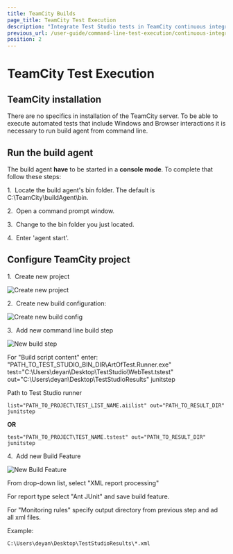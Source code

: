 ```yaml
---
title: TeamCity Builds
page_title: TeamCity Test Execution
description: "Integrate Test Studio tests in TeamCity continuous integration. Execute Test Studio tests with TeamCity."
previous_url: /user-guide/command-line-test-execution/continuous-integration/teamcity.aspx, /user-guide/command-line-test-execution/continuous-integration/teamcity
position: 2
---
```

# TeamCity Test Execution #

## TeamCity installation ##

There are no specifics in installation of the TeamCity server. To be able to execute automated tests that include Windows and Browser interactions it is necessary to run build agent from command line.

## Run the build agent ##

The build agent **have** to be started in a **console mode**. To complete that follow these steps:

1.&nbsp; Locate the build agent's bin folder. The default is C:\TeamCity\buildAgent\bin.

2.&nbsp; Open a command prompt window.

3.&nbsp; Change to the bin folder you just located.

4.&nbsp; Enter 'agent start'. 

## Configure TeamCity project ##

1.&nbsp; Create new project

![Create new project][1]

2.&nbsp; Create new build configuration:

![Create new build config][2]

3.&nbsp; Add new command line build step

![New build step][3]

For "Build script content" enter:
"PATH_TO_TEST_STUDIO_BIN_DIR\ArtOfTest.Runner.exe" test="C:\Users\deyan\Desktop\TestStudio\WebTest.tstest" out="C:\Users\deyan\Desktop\TestStudioResults" junitstep

Path to Test Studio runner

```
list="PATH_TO_PROJECT\TEST_LIST_NAME.aiilist" out="PATH_TO_RESULT_DIR"  junitstep
```

**OR**

```
test="PATH_TO_PROJECT\TEST_NAME.tstest" out="PATH_TO_RESULT_DIR" junitstep
```

4.&nbsp; Add new Build Feature

![New Build Feature][4]

From drop-down list, select "XML report processing"

For report type select "Ant JUnit" and save build feature.

For "Monitoring rules" specify output directory from previous step and ad all xml files.

Example:
```
C:\Users\deyan\Desktop\TestStudioResults\*.xml
```

[1]: /img/advanced-topics/build-server/team-city-builds/New_project.png
[2]: /img/advanced-topics/build-server/team-city-builds/New_Build_config.png
[3]: /img/advanced-topics/build-server/team-city-builds/New_build_step.png
[4]: /img/advanced-topics/build-server/team-city-builds/New_Build_Feature.png

